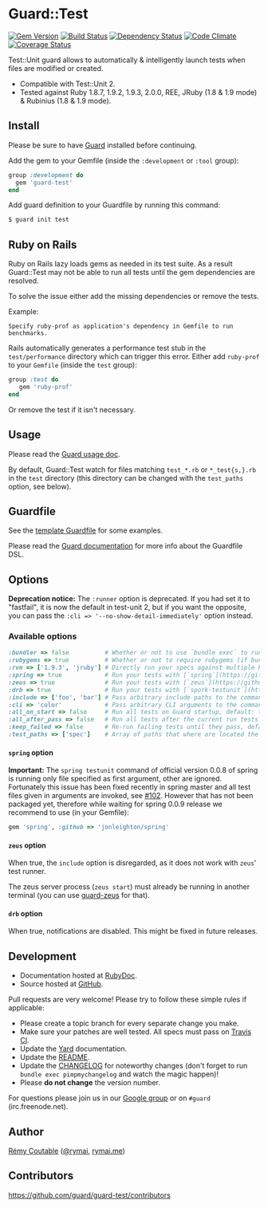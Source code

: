 # Guard::Test
[![Gem Version](https://badge.fury.io/rb/guard-test.png)](http://badge.fury.io/rb/guard-test) [![Build Status](https://travis-ci.org/guard/guard-test.png?branch=master)](https://travis-ci.org/guard/guard-test) [![Dependency Status](https://gemnasium.com/guard/guard-test.png)](https://gemnasium.com/guard/guard-test) [![Code Climate](https://codeclimate.com/github/guard/guard-test.png)](https://codeclimate.com/github/guard/guard-test) [![Coverage Status](https://coveralls.io/repos/guard/guard-test/badge.png?branch=master)](https://coveralls.io/r/guard/guard-test)

Test::Unit guard allows to automatically & intelligently launch tests when files are modified or created.

* Compatible with Test::Unit 2.
* Tested against Ruby 1.8.7, 1.9.2, 1.9.3, 2.0.0, REE, JRuby (1.8 & 1.9 mode) & Rubinius (1.8 & 1.9 mode).

## Install

Please be sure to have [Guard](https://github.com/guard/guard) installed before continuing.

Add the gem to your Gemfile (inside the `:development` or `:tool` group):

``` ruby
group :development do
  gem 'guard-test'
end
```

Add guard definition to your Guardfile by running this command:

``` bash
$ guard init test
```

## Ruby on Rails

Ruby on Rails lazy loads gems as needed in its test suite.
As a result Guard::Test may not be able to run all tests until the gem dependencies are resolved.

To solve the issue either add the missing dependencies or remove the tests.

Example:

```
Specify ruby-prof as application's dependency in Gemfile to run benchmarks.
```

Rails automatically generates a performance test stub in the `test/performance` directory which can trigger this error.
Either add `ruby-prof` to your `Gemfile` (inside the `test` group):

``` ruby
group :test do
   gem 'ruby-prof'
end
```

Or remove the test if it isn't necessary.

## Usage

Please read the [Guard usage doc](https://github.com/guard/guard#readme).

By default, Guard::Test watch for files matching `test_*.rb` or `*_test{s,}.rb` in the `test` directory (this directory can be changed with the `test_paths` option, see below).

## Guardfile

See the [template Guardfile](https://github.com/guard/guard-test/blob/master/lib/guard/test/templates/Guardfile) for some examples.

Please read the [Guard documentation](https://github.com/guard/guard#readme) for more info about the Guardfile DSL.

## Options

**Deprecation notice:** The `:runner` option is deprecated. If you had set it to "fastfail", it is now the default in test-unit 2, but if you want the opposite, you can pass the `:cli => '--no-show-detail-immediately'` option instead.

### Available options

``` ruby
:bundler => false          # Whether or not to use `bundle exec` to run tests, default: true (if a you have a Gemfile in the current directory)
:rubygems => true          # Whether or not to require rubygems (if bundler isn't used) when running the tests, default: false
:rvm => ['1.9.3', 'jruby'] # Directly run your specs against multiple Rubies, default: nil
:spring => true            # Run your tests with [`spring`](https://github.com/jonleighton/spring), default: false
:zeus => true              # Run your tests with [`zeus`](https://github.com/burke/zeus), default: false
:drb => true               # Run your tests with [`spork-testunit`](https://github.com/timcharper/spork-testunit), default: false
:include => ['foo', 'bar'] # Pass arbitrary include paths to the command that runs the tests, default: ['test']
:cli => 'color'            # Pass arbitrary CLI arguments to the command that runs the tests, default: nil
:all_on_start => false     # Run all tests on Guard startup, default: true.
:all_after_pass => false   # Run all tests after the current run tests pass, default: true
:keep_failed => false      # Re-run failing tests until they pass, default: true
:test_paths => ['spec']    # Array of paths that where are located the test files, default: ['test']
```

#### `spring` option

**Important:** The `spring testunit` command of official version 0.0.8 of spring is running only file specified as first argument, other are ignored. Fortunately this issue has been fixed recently in spring master and all test files given in arguments are invoked, see [#102](https://github.com/jonleighton/spring/pull/102). However that has not been packaged yet, therefore while waiting for spring 0.0.9 release we recommend to use (in your Gemfile):

```ruby
gem 'spring', :github => 'jonleighton/spring'
```

#### `zeus` option

When true, the `include` option is disregarded, as it does not work with `zeus`' test runner.

The zeus server process (`zeus start`) must already be running in another terminal (you can use [guard-zeus](http://rubygems.org/gems/guard-zeus) for that).

#### `drb` option

When true, notifications are disabled. This might be fixed in future releases.

## Development

* Documentation hosted at [RubyDoc](http://rubydoc.info/gems/guard-test/frames).
* Source hosted at [GitHub](https://github.com/guard/guard-test).

Pull requests are very welcome! Please try to follow these simple rules if applicable:

* Please create a topic branch for every separate change you make.
* Make sure your patches are well tested. All specs must pass on [Travis CI](https://travis-ci.org/guard/guard-test).
* Update the [Yard](http://yardoc.org/) documentation.
* Update the [README](https://github.com/guard/guard-test/blob/master/README.md).
* Update the [CHANGELOG](https://github.com/guard/guard-test/blob/master/CHANGELOG.md) for noteworthy changes (don't forget to run `bundle exec pimpmychangelog` and watch the magic happen)!
* Please **do not change** the version number.

For questions please join us in our [Google group](http://groups.google.com/group/guard-dev) or on
`#guard` (irc.freenode.net).

## Author

[Rémy Coutable](https://github.com/rymai) ([@rymai](http://twitter.com/rymai), [rymai.me](http://rymai.me))

## Contributors

https://github.com/guard/guard-test/contributors
